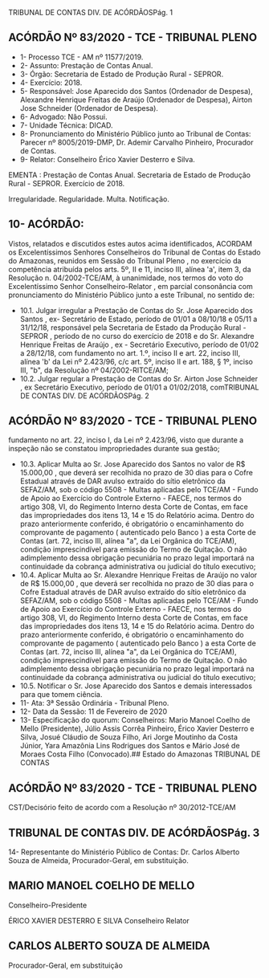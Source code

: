 TRIBUNAL DE CONTAS DIV. DE ACÓRDÃOSPág. 1

## ACÓRDÃO Nº 83/2020 - TCE - TRIBUNAL PLENO

- 1- Processo TCE - AM nº 11577/2019.
- 2- Assunto: Prestação de Contas Anual.
- 3- Órgão: Secretaria de Estado de Produção Rural - SEPROR.
- 4- Exercício: 2018.
- 5- Responsável: Jose  Aparecido  dos  Santos  (Ordenador  de  Despesa),  Alexandre Henrique Freitas de Araújo (Ordenador de Despesa), Airton Jose Schneider (Ordenador de Despesa).
- 6- Advogado: Não Possui.
- 7- Unidade Técnica: DICAD.
- 8- Pronunciamento  do  Ministério  Público  junto  ao  Tribunal  de  Contas: Parecer  nº 8005/2019-DMP, Dr. Ademir Carvalho Pinheiro, Procurador de Contas.
- 9- Relator: Conselheiro Érico Xavier Desterro e Silva.

EMENTA : Prestação de Contas Anual. Secretaria de Estado de Produção Rural - SEPROR. Exercício de 2018.

Irregularidade. Regularidade. Multa. Notificação.

## 10-  ACÓRDÃO:

Vistos, relatados e discutidos estes autos acima identificados, ACORDAM os Excelentíssimos Senhores Conselheiros do Tribunal de Contas do Estado do Amazonas, reunidos em Sessão do Tribunal Pleno , no exercício da competência atribuída pelos arts. 5º, II e 11, inciso III, alínea 'a', item 3, da Resolução n. 04/2002-TCE/AM, à unanimidade, nos termos do voto do Excelentíssimo Senhor Conselheiro-Relator , em  parcial consonância com pronunciamento do Ministério Público junto a este Tribunal, no sentido de:

- 10.1. Julgar irregular a Prestação de Contas do Sr. Jose Aparecido dos Santos , ex- Secretário de Estado, período de 01/01 a 08/10/18 e 05/11 a  31/12/18,  responsável  pela Secretaria  de  Estado  da  Produção Rural - SEPROR , período de no curso do exercício de 2018 e do Sr. Alexandre  Henrique  Freitas  de  Araújo ,  ex  -  Secretário  Executivo, período de 01/02 a 28/12/18, com fundamento no art. 1.º, inciso II e art. 22, inciso III, alínea 'b' da Lei nº 2.423/96, c/c art. 5º, inciso II e art. 188, § 1º, inciso III, "b", da Resolução nº 04/2002-RITCE/AM;
- 10.2. Julgar regular a Prestação de Contas do Sr. Airton Jose Schneider , ex  Secretário  Executivo,  período  de  01/01  a  01/02/2018,  comTRIBUNAL DE CONTAS DIV. DE ACÓRDÃOSPág. 2

## ACÓRDÃO Nº 83/2020 - TCE - TRIBUNAL PLENO

fundamento no art. 22, inciso I, da Lei nº 2.423/96, visto que durante a inspeção não se constatou impropriedades durante sua gestão;

- 10.3. Aplicar  Multa ao Sr.  Jose  Aparecido  dos  Santos no  valor  de R$ 15.000,00 , que deverá ser recolhida no prazo de 30 dias para o Cofre Estadual  através  de  DAR  avulso  extraído  do  sítio  eletrônico  da SEFAZ/AM, sob o código 5508 - Multas aplicadas pelo TCE/AM - Fundo de Apoio ao Exercício do Controle Externo - FAECE, nos termos do artigo 308, VI, do Regimento Interno desta Corte de Contas, em face das impropriedades dos itens 13, 14 e 15 do Relatório acima. Dentro do prazo anteriormente conferido, é obrigatório o encaminhamento  do  comprovante  de  pagamento  ( autenticado  pelo Banco )  a  esta  Corte  de  Contas  (art.  72,  inciso  III,  alínea  "a",  da  Lei Orgânica do TCE/AM), condição imprescindível para emissão do Termo de Quitação. O não adimplemento dessa obrigação pecuniária no prazo legal importará na continuidade da cobrança administrativa ou judicial do título executivo;
- 10.4. Aplicar Multa ao Sr. Alexandre Henrique Freitas de Araújo no valor de R$ 15.000,00 , que deverá ser recolhida no prazo de 30 dias para o Cofre Estadual através de DAR avulso extraído do sítio eletrônico da SEFAZ/AM, sob o código 5508 - Multas aplicadas pelo TCE/AM - Fundo de Apoio ao Exercício do Controle Externo - FAECE, nos termos do artigo 308, VI, do Regimento Interno desta Corte de Contas, em face das impropriedades dos itens 13, 14 e 15 do Relatório acima. Dentro do prazo anteriormente conferido, é obrigatório o encaminhamento  do  comprovante  de  pagamento  ( autenticado  pelo Banco )  a  esta  Corte  de  Contas  (art.  72,  inciso  III,  alínea  "a",  da  Lei Orgânica do TCE/AM), condição imprescindível para emissão do Termo de Quitação. O não adimplemento dessa obrigação pecuniária no prazo legal importará na continuidade da cobrança administrativa ou judicial do título executivo;
- 10.5. Notificar o Sr.  Jose  Aparecido dos Santos e  demais  interessados para que tomem ciência.
- 11-  Ata: 3ª Sessão Ordinária - Tribunal Pleno.
- 12-  Data da Sessão: 11 de Fevereiro de 2020
- 13-  Especificação do quorum: Conselheiros: Mario Manoel Coelho de Mello (Presidente), Júlio Assis Corrêa Pinheiro, Érico Xavier Desterro e Silva, Josué Cláudio de Souza Filho, Ari Jorge Moutinho da Costa Júnior, Yara Amazônia Lins Rodrigues dos Santos e Mário José de Moraes Costa Filho (Convocado).## Estado do Amazonas TRIBUNAL DE CONTAS

## ACÓRDÃO Nº 83/2020 - TCE - TRIBUNAL PLENO

CST/Decisório feito de acordo com a Resolução nº 30/2012-TCE/AM

## TRIBUNAL DE CONTAS DIV. DE ACÓRDÃOSPág. 3

14-  Representante  do  Ministério  Público  de  Contas: Dr. Carlos  Alberto  Souza  de Almeida, Procurador-Geral, em substituição.

## MARIO MANOEL COELHO DE MELLO

Conselheiro-Presidente

ÉRICO XAVIER DESTERRO E SILVA Conselheiro Relator

## CARLOS ALBERTO SOUZA DE ALMEIDA

Procurador-Geral, em substituição